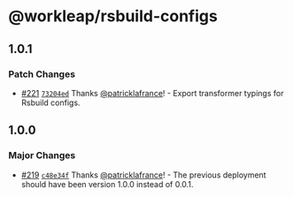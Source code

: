 # @workleap/rsbuild-configs

## 1.0.1

### Patch Changes

- [#221](https://github.com/gsoft-inc/wl-web-configs/pull/221) [`73204ed`](https://github.com/gsoft-inc/wl-web-configs/commit/73204eda439ba06f49f24db784f1834dade74b36) Thanks [@patricklafrance](https://github.com/patricklafrance)! - Export transformer typings for Rsbuild configs.

## 1.0.0

### Major Changes

- [#219](https://github.com/gsoft-inc/wl-web-configs/pull/219) [`c48e34f`](https://github.com/gsoft-inc/wl-web-configs/commit/c48e34f6cdb562fede7fc59b15fd5deba2de8b8d) Thanks [@patricklafrance](https://github.com/patricklafrance)! - The previous deployment should have been version 1.0.0 instead of 0.0.1.
